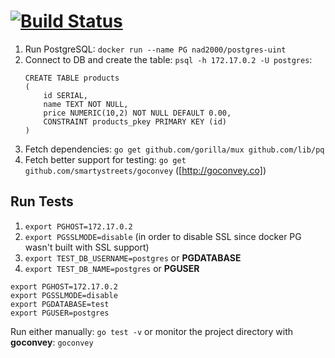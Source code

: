 # [![Build Status](https://semaphoreci.com/api/v1/nad2000/gorilla-mux-pg-rest-api/branches/master/badge.svg)](https://semaphoreci.com/nad2000/gorilla-mux-pg-rest-api)

1. Run PostgreSQL: `docker run --name PG nad2000/postgres-uint`
1. Connect to DB and create the table: `psql -h 172.17.0.2 -U postgres`:
    ```
    CREATE TABLE products
    (
        id SERIAL,
        name TEXT NOT NULL,
        price NUMERIC(10,2) NOT NULL DEFAULT 0.00,
        CONSTRAINT products_pkey PRIMARY KEY (id)
    )
    ```
1. Fetch dependencies: `go get github.com/gorilla/mux github.com/lib/pq`
1. Fetch better support for testing: `go get github.com/smartystreets/goconvey` ([http://goconvey.co])


## Run Tests

1. `export PGHOST=172.17.0.2`
1. `export PGSSLMODE=disable` (in order to disable SSL since docker PG wasn't built with SSL support)
1. `export TEST_DB_USERNAME=postgres` or **PGDATABASE**
1. `export TEST_DB_NAME=postgres` or **PGUSER**
```
export PGHOST=172.17.0.2
export PGSSLMODE=disable
export PGDATABASE=test
export PGUSER=postgres
```
Run either manually: `go test -v` or monitor the project directory with **goconvey**: `goconvey`

